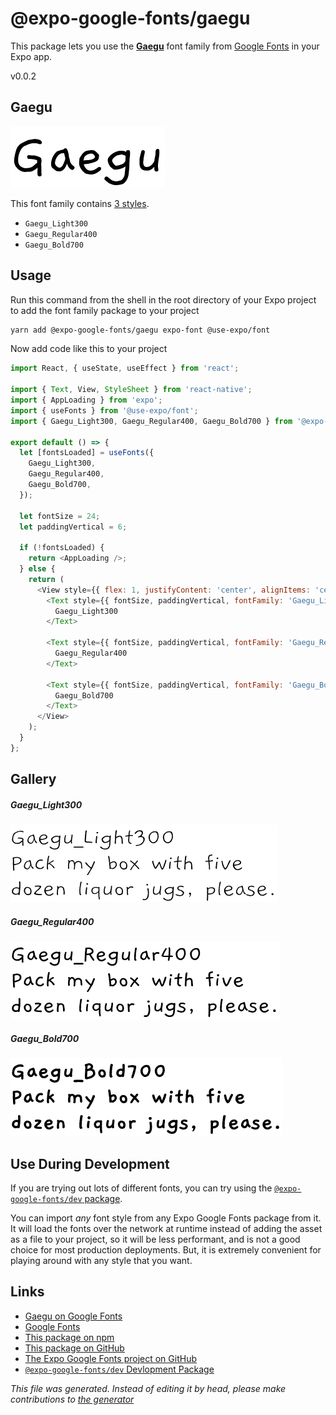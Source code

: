 # @expo-google-fonts/gaegu

This package lets you use the [**Gaegu**](https://fonts.google.com/specimen/Gaegu) font family from [Google Fonts](https://fonts.google.com/) in your Expo app.

v0.0.2

## Gaegu

![Gaegu](./font-family.png)

This font family contains [3 styles](#gallery).

- `Gaegu_Light300`
- `Gaegu_Regular400`
- `Gaegu_Bold700`

## Usage

Run this command from the shell in the root directory of your Expo project to add the font family package to your project
```sh
yarn add @expo-google-fonts/gaegu expo-font @use-expo/font
```

Now add code like this to your project
```js
import React, { useState, useEffect } from 'react';

import { Text, View, StyleSheet } from 'react-native';
import { AppLoading } from 'expo';
import { useFonts } from '@use-expo/font';
import { Gaegu_Light300, Gaegu_Regular400, Gaegu_Bold700 } from '@expo-google-fonts/gaegu';

export default () => {
  let [fontsLoaded] = useFonts({
    Gaegu_Light300,
    Gaegu_Regular400,
    Gaegu_Bold700,
  });

  let fontSize = 24;
  let paddingVertical = 6;

  if (!fontsLoaded) {
    return <AppLoading />;
  } else {
    return (
      <View style={{ flex: 1, justifyContent: 'center', alignItems: 'center' }}>
        <Text style={{ fontSize, paddingVertical, fontFamily: 'Gaegu_Light300' }}>
          Gaegu_Light300
        </Text>

        <Text style={{ fontSize, paddingVertical, fontFamily: 'Gaegu_Regular400' }}>
          Gaegu_Regular400
        </Text>

        <Text style={{ fontSize, paddingVertical, fontFamily: 'Gaegu_Bold700' }}>
          Gaegu_Bold700
        </Text>
      </View>
    );
  }
};

```

## Gallery

##### Gaegu_Light300
![Gaegu_Light300](./4b15c05b09479751067fd7c35435678b929504ea6e4a7e996ab5d09a77df6a9c.ttf.png)

##### Gaegu_Regular400
![Gaegu_Regular400](./aee336135ec347654a2f36421c05f5d68a6017eec18e264e58e7aeda0f702951.ttf.png)

##### Gaegu_Bold700
![Gaegu_Bold700](./047c721d06b371ebfb6f94beb758b1de181d8afc8c8e6eca6829405bd8a1cb91.ttf.png)


## Use During Development

If you are trying out lots of different fonts, you can try using the [`@expo-google-fonts/dev` package](https://www.npmjs.com/package/@expo-google-fonts/dev).

You can import *any* font style from any Expo Google Fonts package from it. It will load the fonts
over the network at runtime instead of adding the asset as a file to your project, so it will be 
less performant, and is not a good choice for most production deployments. But, it is extremely convenient
for playing around with any style that you want.

## Links

- [Gaegu on Google Fonts](https://fonts.google.com/specimen/Gaegu)
- [Google Fonts](https://fonts.google.com/)
- [This package on npm](https://www.npmjs.com/package/@expo-google-fonts/gaegu)
- [This package on GitHub](https://github.com/expo/google-fonts/tree/master/font-packages/gaegu)
- [The Expo Google Fonts project on GitHub](https://github.com/expo/google-fonts)
- [`@expo-google-fonts/dev` Devlopment Package](https://github.com/expo/google-fonts/tree/master/font-packages/dev)


*This file was generated. Instead of editing it by head, please make contributions to [the generator](https://github.com/expo/google-fonts/tree/master/packages/generator)*
